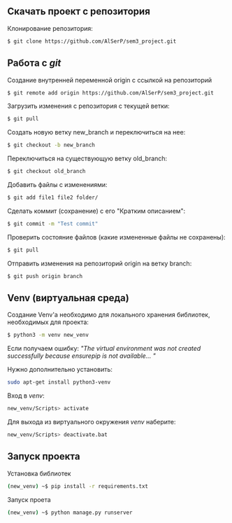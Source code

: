 ## Скачать проект с репозитория

Клонирование репозитория:

```bash
$ git clone https://github.com/AlSerP/sem3_project.git
```

## Работа с *git*

Создание внутренней переменной origin с ссылкой на репозиторий

```bash
$ git remote add origin https://github.com/AlSerP/sem3_project.git
```

Загрузить изменения с репозитория с текущей ветки:

```bash
$ git pull
```

Создать новую ветку new_branch и переключиться на нее:

```bash
$ git checkout -b new_branch
```

Переключиться на существующую ветку old_branch:

```bash
$ git checkout old_branch
```

Добавить файлы с изменениями:

```bash
$ git add file1 file2 folder/
```

Сделать коммит (сохранение) с его "Кратким описанием":

```bash
$ git commit -m "Test commit"
```

Проверить состояние файлов (какие измененные файлы не сохранены):

```bash
$ git pull
```

Отправить изменения на репозиторий origin на ветку branch:

```bash
$ git push origin branch
```

## Venv (виртуальная среда)

Создание Venv'а необходимо для локального хранения библиотек, необходимых для проекта:

```bash
$ python3 -m venv new_venv
```

Если получаем ошибку:
*"The virtual environment was not created successfully because ensurepip is not available... "*

Нужно дополнительно установить:

```bash
sudo apt-get install python3-venv
```

Вход в *venv*:

```bash
new_venv/Scripts> activate
```

Для выхода из виртуального окружения *venv* наберите:

```bash
new_venv/Scripts> deactivate.bat
```


## Запуск проекта

Установка библиотек

```bash
(new_venv) ~$ pip install -r requirements.txt
```

Запуск проета

```bash
(new_venv) ~$ python manage.py runserver
```
